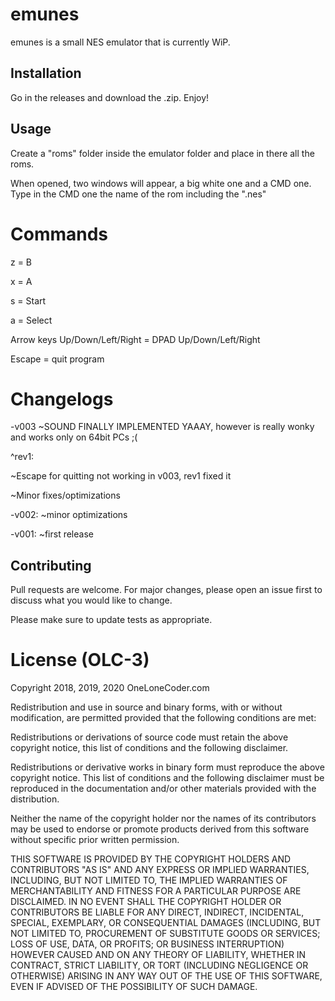 # emunes
emunes is a small NES emulator that is currently WiP.

## Installation
Go in the releases and download the .zip. Enjoy!

## Usage
Create a "roms" folder inside the emulator folder and place in there all the roms.

When opened, two windows will appear, a big white one and a CMD one. Type in the CMD one the name of the rom including the ".nes"

# Commands
z = B

x = A

s = Start

a = Select

Arrow keys Up/Down/Left/Right = DPAD Up/Down/Left/Right

Escape = quit program

# Changelogs
-v003
~SOUND FINALLY IMPLEMENTED YAAAY, however is really wonky and works only on 64bit PCs ;(

^rev1:

~Escape for quitting not working in v003, rev1 fixed it

~Minor fixes/optimizations

-v002:
~minor optimizations

-v001:
~first release

## Contributing
Pull requests are welcome. For major changes, please open an issue first to discuss what you would like to change.

Please make sure to update tests as appropriate.

# License (OLC-3)
Copyright 2018, 2019, 2020 OneLoneCoder.com

Redistribution and use in source and binary forms, with or without modification, are permitted provided that the following conditions are met:

Redistributions or derivations of source code must retain the above copyright notice, this list of conditions and the following disclaimer.

Redistributions or derivative works in binary form must reproduce the above copyright notice. This list of conditions and the following disclaimer must be reproduced in the documentation and/or other materials provided with the distribution.

Neither the name of the copyright holder nor the names of its contributors may be used to endorse or promote products derived from this software without specific prior written permission.

THIS SOFTWARE IS PROVIDED BY THE COPYRIGHT HOLDERS AND CONTRIBUTORS "AS IS" AND ANY EXPRESS OR IMPLIED WARRANTIES, INCLUDING, BUT NOT LIMITED TO, THE IMPLIED WARRANTIES OF MERCHANTABILITY AND FITNESS FOR A PARTICULAR PURPOSE ARE DISCLAIMED. IN NO EVENT SHALL THE COPYRIGHT HOLDER OR CONTRIBUTORS BE LIABLE FOR ANY DIRECT, INDIRECT, INCIDENTAL, SPECIAL, EXEMPLARY, OR CONSEQUENTIAL DAMAGES (INCLUDING, BUT NOT LIMITED TO, PROCUREMENT OF SUBSTITUTE GOODS OR SERVICES; LOSS OF USE, DATA, OR PROFITS; OR BUSINESS INTERRUPTION) HOWEVER CAUSED AND ON ANY THEORY OF LIABILITY, WHETHER IN CONTRACT, STRICT LIABILITY, OR TORT (INCLUDING NEGLIGENCE OR OTHERWISE) ARISING IN ANY WAY OUT OF THE USE OF THIS SOFTWARE, EVEN IF ADVISED OF THE POSSIBILITY OF SUCH DAMAGE.
